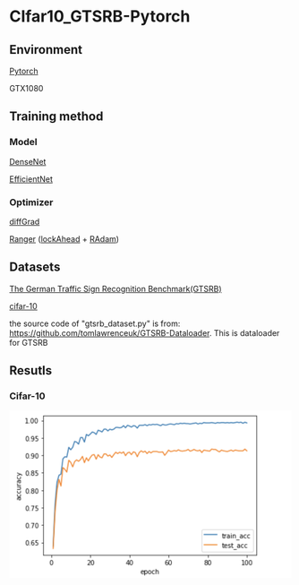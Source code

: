 # CIfar10_GTSRB-Pytorch

## Environment
[Pytorch](https://pytorch.org/)

GTX1080
## Training method
### Model
[DenseNet](https://arxiv.org/abs/1608.06993)

[EfficientNet](https://arxiv.org/abs/1905.11946)
### Optimizer
[diffGrad](https://arxiv.org/abs/1909.11015)

[Ranger](https://medium.com/@lessw/new-deep-learning-optimizer-ranger-synergistic-combination-of-radam-lookahead-for-the-best-of-2dc83f79a48d) ([lockAhead](https://arxiv.org/abs/1907.08610) + [RAdam](https://arxiv.org/pdf/1908.03265.pdf))
## Datasets
[The German Traffic Sign Recognition Benchmark(GTSRB)](http://benchmark.ini.rub.de/?section=gtsrb&subsection=news)

[cifar-10](https://www.cs.toronto.edu/~kriz/cifar.html)

the source code of "gtsrb_dataset.py" is from: https://github.com/tomlawrenceuk/GTSRB-Dataloader. This is dataloader for GTSRB

## Resutls

### Cifar-10 
![image](https://github.com/LeohuangLeo/CIfar10_GTSRB-Pytorch/blob/master/image/cifarbest.png)
